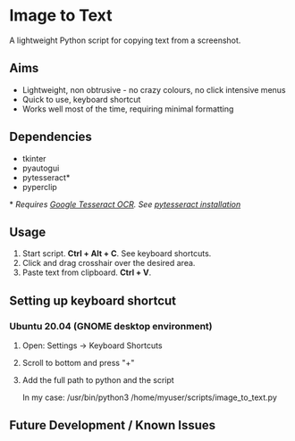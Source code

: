 # Image to Text
A lightweight Python script for copying text from a screenshot.

## Aims
* Lightweight, non obtrusive - no crazy colours, no click intensive menus
* Quick to use, keyboard shortcut
* Works well most of the time, requiring minimal formatting

## Dependencies
* tkinter
* pyautogui
* pytesseract\*
* pyperclip

\* *Requires [Google Tesseract OCR](https://github.com/tesseract-ocr/tesseract). See [pytesseract installation](https://pypi.org/project/pytesseract/)*

## Usage
1. Start script. **Ctrl + Alt + C**. See keyboard shortcuts.
2. Click and drag crosshair over the desired area.
3. Paste text from clipboard. **Ctrl + V**.



## Setting up keyboard shortcut
### Ubuntu 20.04 (GNOME desktop environment)
1. Open: Settings -> Keyboard Shortcuts
2. Scroll to bottom and press "+"
3. Add the full path to python and the script

   In my case: /usr/bin/python3 /home/myuser/scripts/image_to_text.py   



## Future Development / Known Issues



